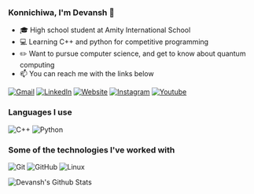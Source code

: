 ### Konnichiwa, I'm Devansh 👋

- 🎓 High school student at Amity International School
- 💻 Learning C++ and python for competitive programming
- ✏️ Want to pursue computer science, and get to know about quantum computing
- :mailbox: You can reach me with the links below

[![Gmail](https://img.shields.io/badge/-GMAIL-D14836?style=for-the-badge&logo=gmail&logoColor=white)](mailto:devanshamity@gmail.com)
[![LinkedIn](https://img.shields.io/badge/-LINKEDIN-0077B5?style=for-the-badge&logo=linkedin&logoColor=white)](https://www.linkedin.com/in/devanshsingh3712/)
[![Website](https://img.shields.io/badge/-WEBSITE-000000?style=for-the-badge&logo=react&logoColor=white)](https://https://devansh3712.github.io/website/)
[![Instagram](https://img.shields.io/badge/-INSTAGRAM-800000?style=for-the-badge&logo=instagram&logoColor=white)](https://www.instagram.com/whodevansh/)
[![Youtube](https://img.shields.io/badge/-YOUTUBE-FF0000?style=for-the-badge&logo=youtube&logoColor=white)](https://www.youtube.com/channel/UC4QK4jGBccL4gs_pFlUwrLQ)

### Languages I use

![C++](https://img.shields.io/badge/-C++-000000?style=flat&logo=c%2B%2B)
![Python](https://img.shields.io/badge/-Python-000000?style=flat&logo=python)

### Some of the technologies I've worked with

![Git](https://img.shields.io/badge/-Git-222222?style=flat&logo=git&logoColor=F05032)
![GitHub](https://img.shields.io/badge/-GitHub-222222?style=flat&logo=github&logoColor=181717)
![Linux](https://img.shields.io/badge/-Linux-222222?style=flat&logo=linux&logoColor=FCC624)

![Devansh's Github Stats](https://github-readme-stats.vercel.app/api?username=Devansh3712&show_icons=true&title_color=fff&icon_color=79ff97&text_color=9f9f9f&bg_color=151515)
